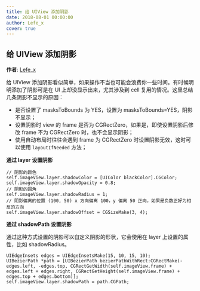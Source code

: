 ```yaml
---
title: 给 UIView 添加阴影
date: 2018-08-01 00:00:00
author: Lefe_x
cover: true
---
```


给 UIView 添加阴影
--------
**作者**: [Lefe_x](https://weibo.com/u/5953150140)

给 UIView 添加阴影看似简单，如果操作不当也可能会浪费你一些时间。有时候明明添加了阴影可是在 UI 上却没显示出来，尤其涉及到 cell 复用的情况。这里总结几条阴影不显示的原因：

- 是否设置了 masksToBounds 为 YES，设置为 masksToBounds=YES，阴影不显示；
- 设置阴影时 view 的 frame 是否为 CGRectZero，如果是，即使设置阴影后修改 frame 不为 CGRectZero 时，也不会显示阴影；
- 使用自动布局时往往会遇到 frame 为 CGRectZero 时设置阴影无效，这时可以使用 `layoutIfNeeded` 方法；

**通过 layer 设置阴影**

```
// 阴影的颜色
self.imageView.layer.shadowColor = [UIColor blackColor].CGColor;
self.imageView.layer.shadowOpacity = 0.8;
// 阴影的圆角
self.imageView.layer.shadowRadius = 1;
// 阴影偏离的位置 (100, 50) x 方向偏离 100，y 偏离 50 正向，如果是负数正好为相反的方向
self.imageView.layer.shadowOffset = CGSizeMake(3, 4);

```

**通过 shadowPath 设置阴影**

通过这种方式设置的阴影可以自定义阴影的形状，它会使用在 layer 上设置的属性，比如 shadowRadius。

```
UIEdgeInsets edges = UIEdgeInsetsMake(15, 10, 15, 10);
UIBezierPath *path = [UIBezierPath bezierPathWithRect:CGRectMake(-edges.left, -edges.top, CGRectGetWidth(self.imageView.frame) + edges.left + edges.right, CGRectGetHeight(self.imageView.frame) + edges.top + edges.bottom)];
self.imageView.layer.shadowPath = path.CGPath;
```